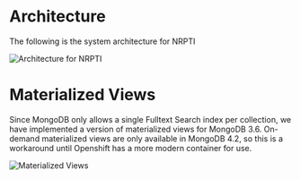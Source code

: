 # Architecture

The following is the system architecture for NRPTI

![Architecture for NRPTI](https://raw.github.com/bcgov/NRPTI/master/docs/NRPTI-Architecture.svg)

# Materialized Views

Since MongoDB only allows a single Fulltext Search index per collection, we have implemented a version of materialized views for MongoDB 3.6.  On-demand materialized views are only available in MongoDB 4.2, so this is a workaround until Openshift has a more modern container for use.

![Materialized Views](https://raw.github.com/bcgov/NRPTI/master/docs/NRPTI%20Materialized%20Views.svg)